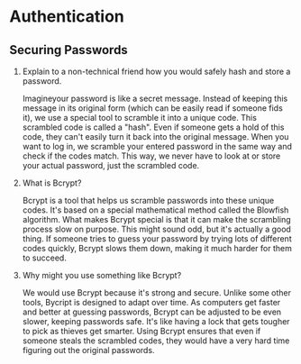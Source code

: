 # Authentication 

## Securing Passwords

1. Explain to a non-technical friend how you would safely hash and store a password.

    Imagineyour password is like a secret message. Instead of keeping this message in its original form (which can be easily read if someone fids it), we use a special tool to scramble it into a unique code. This scrambled code is called a "hash". Even if someone gets a hold of this code, they can't easily turn it back into the original message. When you want to log in, we scramble your entered password in the same way and check if the codes match. This way, we never have to look at or store your actual password, just the scrambled code. 

2. What is Bcrypt?

    Bcrypt is a tool that helps us scramble passwords into these unique codes. It's based on a special mathematical method called the Blowfish algorithm. What makes Bcrypt special is that it can make the scrambling process slow on purpose. This might sound odd, but it's actually a good thing. If someone tries to guess your password by trying lots of different codes quickly, Bcrypt slows them down, making it much harder for them to succeed. 


3. Why might you use something like Bcrypt?

    We would use Bcrypt because it's strong and secure. Unlike some other tools, Bycript is designed to adapt over time. As computers get faster and better at guessing passwords, Bcrypt can be adjusted to be even slower, keeping passwords safe. It's like having a lock that gets tougher to pick as thieves get smarter. Using Bcrypt ensures that even if someone steals the scrambled codes, they would have a very hard time figuring out the original passwords. 
